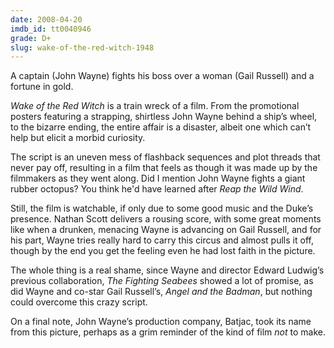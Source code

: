 ```yaml
---
date: 2008-04-20
imdb_id: tt0040946
grade: D+
slug: wake-of-the-red-witch-1948
---
```


A captain (John Wayne) fights his boss over a woman (Gail Russell) and a fortune in gold.

_Wake of the Red Witch_ is a train wreck of a film. From the promotional posters featuring a strapping, shirtless John Wayne behind a ship’s wheel, to the bizarre ending, the entire affair is a disaster, albeit one which can’t help but elicit a morbid curiosity.

The script is an uneven mess of flashback sequences and plot threads that never pay off, resulting in a film that feels as though it was made up by the filmmakers as they went along. Did I mention John Wayne fights a giant rubber octopus? You think he'd have learned after <span data-imdb-id="tt0035244">_Reap the Wild Wind_</span>.

Still, the film is watchable, if only due to some good music and the Duke’s presence. Nathan Scott delivers a rousing score, with some great moments like when a drunken, menacing Wayne is advancing on Gail Russell, and for his part, Wayne tries really hard to carry this circus and almost pulls it off, though by the end you get the feeling even he had lost faith in the picture.

The whole thing is a real shame, since Wayne and director Edward Ludwig’s previous collaboration, <span data-imdb-id="tt0036824">_The Fighting Seabees_</span> showed a lot of promise, as did Wayne and co-star Gail Russell’s, <span data-imdb-id="tt0039152">_Angel and the Badman_</span>, but nothing could overcome this crazy script.

On a final note, John Wayne’s production company, Batjac, took its name from this picture, perhaps as a grim reminder of the kind of film _not_ to make.
